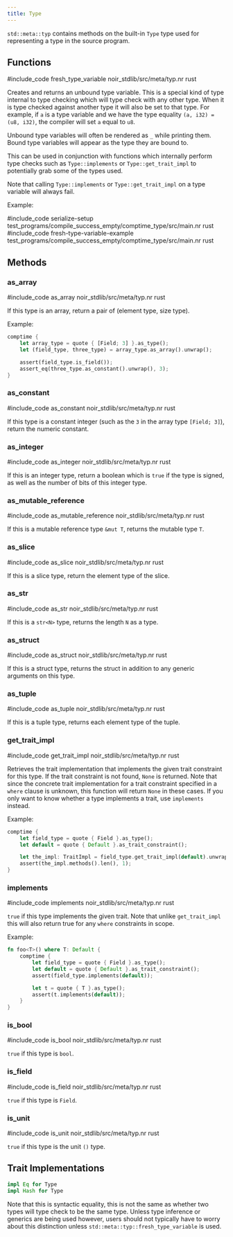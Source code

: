 ```yaml
---
title: Type
---
```


`std::meta::typ` contains methods on the built-in `Type` type used for representing
a type in the source program.

## Functions

#include_code fresh_type_variable noir_stdlib/src/meta/typ.nr rust

Creates and returns an unbound type variable. This is a special kind of type internal
to type checking which will type check with any other type. When it is type checked
against another type it will also be set to that type. For example, if `a` is a type
variable and we have the type equality `(a, i32) = (u8, i32)`, the compiler will set
`a` equal to `u8`.

Unbound type variables will often be rendered as `_` while printing them. Bound type
variables will appear as the type they are bound to.

This can be used in conjunction with functions which internally perform type checks
such as `Type::implements` or `Type::get_trait_impl` to potentially grab some of the types used.

Note that calling `Type::implements` or `Type::get_trait_impl` on a type variable will always
fail.

Example:

#include_code serialize-setup test_programs/compile_success_empty/comptime_type/src/main.nr rust
#include_code fresh-type-variable-example test_programs/compile_success_empty/comptime_type/src/main.nr rust

## Methods

### as_array

#include_code as_array noir_stdlib/src/meta/typ.nr rust

If this type is an array, return a pair of (element type, size type).

Example:

```rust
comptime {
    let array_type = quote { [Field; 3] }.as_type();
    let (field_type, three_type) = array_type.as_array().unwrap();

    assert(field_type.is_field());
    assert_eq(three_type.as_constant().unwrap(), 3);
}
```

### as_constant

#include_code as_constant noir_stdlib/src/meta/typ.nr rust

If this type is a constant integer (such as the `3` in the array type `[Field; 3]`),
return the numeric constant.

### as_integer

#include_code as_integer noir_stdlib/src/meta/typ.nr rust

If this is an integer type, return a boolean which is `true`
if the type is signed, as well as the number of bits of this integer type.

### as_mutable_reference

#include_code as_mutable_reference noir_stdlib/src/meta/typ.nr rust

If this is a mutable reference type `&mut T`, returns the mutable type `T`.

### as_slice

#include_code as_slice noir_stdlib/src/meta/typ.nr rust

If this is a slice type, return the element type of the slice.

### as_str

#include_code as_str noir_stdlib/src/meta/typ.nr rust

If this is a `str<N>` type, returns the length `N` as a type.

### as_struct

#include_code as_struct noir_stdlib/src/meta/typ.nr rust

If this is a struct type, returns the struct in addition to
any generic arguments on this type.

### as_tuple

#include_code as_tuple noir_stdlib/src/meta/typ.nr rust

If this is a tuple type, returns each element type of the tuple.

### get_trait_impl

#include_code get_trait_impl noir_stdlib/src/meta/typ.nr rust

Retrieves the trait implementation that implements the given
trait constraint for this type. If the trait constraint is not
found, `None` is returned. Note that since the concrete trait implementation
for a trait constraint specified in a `where` clause is unknown,
this function will return `None` in these cases. If you only want to know
whether a type implements a trait, use `implements` instead.

Example:

```rust
comptime {
    let field_type = quote { Field }.as_type();
    let default = quote { Default }.as_trait_constraint();

    let the_impl: TraitImpl = field_type.get_trait_impl(default).unwrap();
    assert(the_impl.methods().len(), 1);
}
```

### implements

#include_code implements noir_stdlib/src/meta/typ.nr rust

`true` if this type implements the given trait. Note that unlike
`get_trait_impl` this will also return true for any `where` constraints
in scope.

Example:

```rust
fn foo<T>() where T: Default {
    comptime {
        let field_type = quote { Field }.as_type();
        let default = quote { Default }.as_trait_constraint();
        assert(field_type.implements(default));

        let t = quote { T }.as_type();
        assert(t.implements(default));
    }
}
```

### is_bool

#include_code is_bool noir_stdlib/src/meta/typ.nr rust

`true` if this type is `bool`.

### is_field

#include_code is_field noir_stdlib/src/meta/typ.nr rust

`true` if this type is `Field`.

### is_unit

#include_code is_unit noir_stdlib/src/meta/typ.nr rust

`true` if this type is the unit `()` type.

## Trait Implementations

```rust
impl Eq for Type
impl Hash for Type
```
Note that this is syntactic equality, this is not the same as whether two types will type check
to be the same type. Unless type inference or generics are being used however, users should not
typically have to worry about this distinction unless `std::meta::typ::fresh_type_variable` is used.
